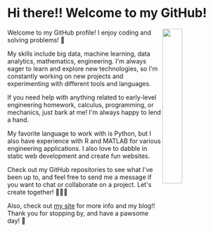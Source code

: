 # Hi there!! Welcome to my GitHub! 

<img src='https://github.com/jarondlk/jarondlk/blob/main/alfyn_hadoop.png' align='right' width='30%'>

Welcome to my GitHub profile! I enjoy coding and solving problems! 🐶

My skills include big data, machine learning, data analytics, mathematics, engineering. I'm always eager to learn and explore new technologies, so I'm constantly working on new projects and experimenting with different tools and languages.

If you need help with anything related to early-level engineering homework, calculus, programming, or mechanics, just bark at me! I'm always happy to lend a hand.

My favorite language to work with is Python, but I also have experience with R and MATLAB for various engineering applications. I also love to dabble in static web development and create fun websites.

Check out my GitHub repositories to see what I've been up to, and feel free to send me a message if you want to chat or collaborate on a project. Let's create together! 🐾🐾🐾

Also, check out [my site](https://www.jaronchai.com) for more info and my blog!!
Thank you for stopping by, and have a pawsome day! 🌟
